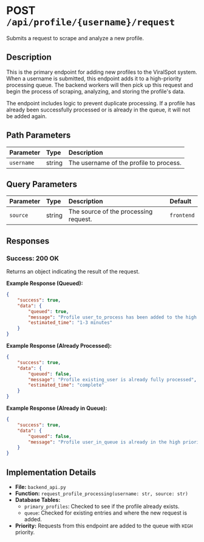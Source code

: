 # POST `/api/profile/{username}/request`

Submits a request to scrape and analyze a new profile.

## Description

This is the primary endpoint for adding new profiles to the ViralSpot system. When a username is submitted, this endpoint adds it to a high-priority processing queue. The backend workers will then pick up this request and begin the process of scraping, analyzing, and storing the profile's data.

The endpoint includes logic to prevent duplicate processing. If a profile has already been successfully processed or is already in the queue, it will not be added again.

## Path Parameters

| Parameter  | Type   | Description                             |
| :--------- | :----- | :-------------------------------------- |
| `username` | string | The username of the profile to process. |

## Query Parameters

| Parameter | Type   | Description                           | Default    |
| :-------- | :----- | :------------------------------------ | :--------- |
| `source`  | string | The source of the processing request. | `frontend` |

## Responses

### Success: 200 OK

Returns an object indicating the result of the request.

**Example Response (Queued):**

```json
{
    "success": true,
    "data": {
        "queued": true,
        "message": "Profile user_to_process has been added to the high priority queue",
        "estimated_time": "1-3 minutes"
    }
}
```

**Example Response (Already Processed):**

```json
{
    "success": true,
    "data": {
        "queued": false,
        "message": "Profile existing_user is already fully processed",
        "estimated_time": "complete"
    }
}
```

**Example Response (Already in Queue):**

```json
{
    "success": true,
    "data": {
        "queued": false,
        "message": "Profile user_in_queue is already in the high priority queue"
    }
}
```

## Implementation Details

-   **File:** `backend_api.py`
-   **Function:** `request_profile_processing(username: str, source: str)`
-   **Database Tables:**
    -   `primary_profiles`: Checked to see if the profile already exists.
    -   `queue`: Checked for existing entries and where the new request is added.
-   **Priority:** Requests from this endpoint are added to the queue with `HIGH` priority.
